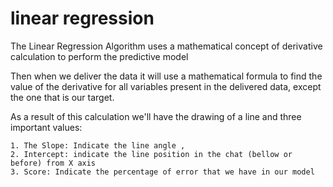 # linear regression
The Linear Regression Algorithm uses a mathematical concept of derivative calculation to perform the predictive model

Then when we deliver the data it will use a mathematical formula to find the value of the derivative for all variables present in the delivered data, except the one that is our target.

As a result of this calculation we'll have the drawing of a line and three important values: 

	1. The Slope: Indicate the line angle , 
	2. Intercept: indicate the line position in the chat (bellow or before) from X axis
    3. Score: Indicate the percentage of error that we have in our model 